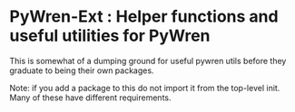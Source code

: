 # PyWren-Ext : Helper functions and useful utilities for PyWren

This is somewhat of a dumping ground for useful pywren utils 
before they graduate to being their own packages. 

Note: if you add a package to this do not import
it from the top-level init. Many of these have
different requirements. 

